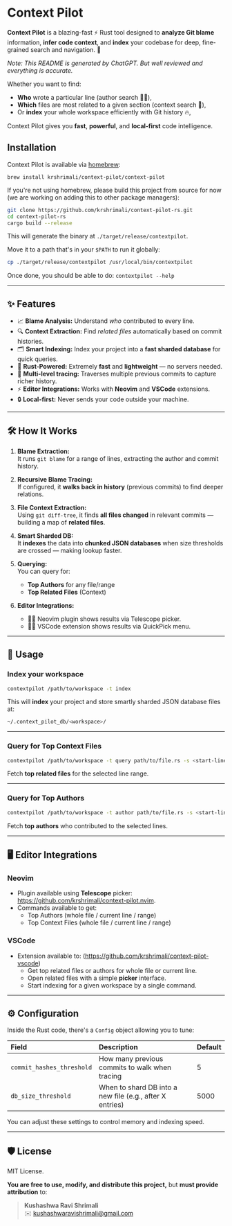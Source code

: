 
# Context Pilot

**Context Pilot** is a blazing-fast ⚡ Rust tool designed to **analyze Git blame** information, **infer code context**, and **index** your codebase for deep, fine-grained search and navigation. 🧠

_Note: This README is generated by ChatGPT. But well reviewed and everything is accurate._

Whether you want to find:
- **Who** wrote a particular line (author search 🧑‍💻),
- **Which** files are most related to a given section (context search 📄),
- Or **index** your whole workspace efficiently with Git history 🔥,

Context Pilot gives you **fast**, **powerful**, and **local-first** code intelligence.

## Installation

Context Pilot is available via [homebrew](https://github.com/krshrimali/homebrew-context-pilot):

```shell
brew install krshrimali/context-pilot/context-pilot
```

If you're not using homebrew, please build this project from source for now (we are working on adding this to other package managers):

```bash
git clone https://github.com/krshrimali/context-pilot-rs.git
cd context-pilot-rs
cargo build --release
```

This will generate the binary at `./target/release/contextpilot`.

Move it to a path that's in your `$PATH` to run it globally:

```bash
cp ./target/release/contextpilot /usr/local/bin/contextpilot
```

Once done, you should be able to do: `contextpilot --help`

---

## ✨ Features

- 📈 **Blame Analysis:** Understand *who* contributed to every line.
- 🔍 **Context Extraction:** Find *related files* automatically based on commit histories.
- 🗂️ **Smart Indexing:** Index your project into a **fast sharded database** for quick queries.
- 🚀 **Rust-Powered:** Extremely **fast** and **lightweight** — no servers needed.
- 🧠 **Multi-level tracing:** Traverses multiple previous commits to capture richer history.
- ⚡ **Editor Integrations:** Works with **Neovim** and **VSCode** extensions.
- 🔒 **Local-first:** Never sends your code outside your machine.

---

## 🛠️ How It Works

1. **Blame Extraction:**  
   It runs `git blame` for a range of lines, extracting the author and commit history.

2. **Recursive Blame Tracing:**  
   If configured, it **walks back in history** (previous commits) to find deeper relations.

3. **File Context Extraction:**  
   Using `git diff-tree`, it finds **all files changed** in relevant commits — building a map of **related files**.

4. **Smart Sharded DB:**  
   It **indexes** the data into **chunked JSON databases** when size thresholds are crossed — making lookup faster.

5. **Querying:**  
   You can query for:
   - **Top Authors** for any file/range
   - **Top Related Files** (Context)

6. **Editor Integrations:**  
   - 🧙‍♂️ Neovim plugin shows results via Telescope picker.
   - 🧙‍♂️ VSCode extension shows results via QuickPick menu.

---

## 🚀 Usage

### Index your workspace

```bash
contextpilot /path/to/workspace -t index
```

This will **index** your project and store smartly sharded JSON database files at:

```bash
~/.context_pilot_db/<workspace>/
```

---

### Query for Top Context Files

```bash
contextpilot /path/to/workspace -t query path/to/file.rs -s <start-line> -e <end-line>
```

Fetch **top related files** for the selected line range.

---

### Query for Top Authors

```bash
contextpilot /path/to/workspace -t author path/to/file.rs -s <start-line> -e <end-line>
```

Fetch **top authors** who contributed to the selected lines.

---

## 🖥️ Editor Integrations

### Neovim

- Plugin available using **Telescope** picker: https://github.com/krshrimali/context-pilot.nvim.
- Commands available to get:
  - Top Authors (whole file / current line / range)
  - Top Context Files (whole file / current line / range)

### VSCode

- Extension available to: (https://github.com/krshrimali/context-pilot-vscode)
  - Get top related files or authors for whole file or current line.
  - Open related files with a simple **picker** interface.
  - Start indexing for a given workspace by a single command.

---

## ⚙️ Configuration

Inside the Rust code, there's a `Config` object allowing you to tune:

| Field | Description | Default |
|:------|:------------|:--------|
| `commit_hashes_threshold` | How many previous commits to walk when tracing | 5 |
| `db_size_threshold` | When to shard DB into a new file (e.g., after X entries) | 5000 |

You can adjust these settings to control memory and indexing speed.

---

## 🛡 License

MIT License.

**You are free to use, modify, and distribute this project,** but **must provide attribution** to:

> **Kushashwa Ravi Shrimali**  
> ✉️ kushashwaravishrimali@gmail.com

